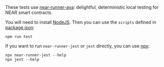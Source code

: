These tests use [near-runner-ava](https://github.com/near/runner-js/tree/main/packages/ava): delightful, deterministic local testing for NEAR smart contracts.

You will need to install [NodeJS](https://nodejs.dev/). Then you can use the `scripts` defined in [package.json](./package.json):

    npm run test

If you want to run `near-runner-jest` or `jest` directly, you can use [npx](https://nodejs.dev/learn/the-npx-nodejs-package-runner):

    npx near-runner-jest --help
    npx jest --help
